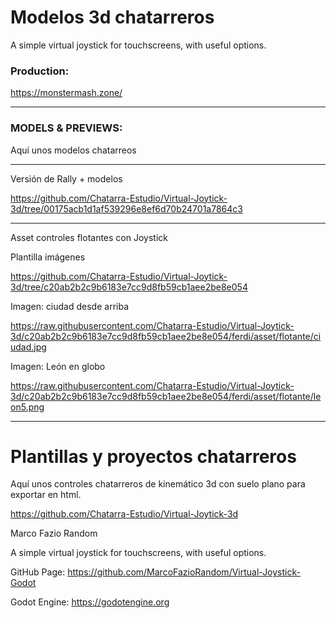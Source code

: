 # Modelos 3d chatarreros

A simple virtual joystick for touchscreens, with useful options.

### Production:

https://monstermash.zone/

----------------------------------------------------------------------------------------------

### MODELS & PREVIEWS:

Aquí unos modelos chatarreos


----------------------------------------------------------------------------------------------

Versión de Rally + modelos

https://github.com/Chatarra-Estudio/Virtual-Joytick-3d/tree/00175acb1d1af539296e8ef6d70b24701a7864c3

----------------------------------------------------------------------------------------------

Asset controles flotantes con Joystick

Plantilla imágenes

https://github.com/Chatarra-Estudio/Virtual-Joytick-3d/tree/c20ab2b2c9b6183e7cc9d8fb59cb1aee2be8e054


Imagen: ciudad desde arriba

https://raw.githubusercontent.com/Chatarra-Estudio/Virtual-Joytick-3d/c20ab2b2c9b6183e7cc9d8fb59cb1aee2be8e054/ferdi/asset/flotante/ciudad.jpg

Imagen: León en globo

https://raw.githubusercontent.com/Chatarra-Estudio/Virtual-Joytick-3d/c20ab2b2c9b6183e7cc9d8fb59cb1aee2be8e054/ferdi/asset/flotante/leon5.png

---------------------------------------------------------------------------------------------

# Plantillas y proyectos chatarreros

Aquí unos controles chatarreros de kinemático 3d con suelo plano para exportar en html.

https://github.com/Chatarra-Estudio/Virtual-Joytick-3d

Marco Fazio Random 

A simple virtual joystick for touchscreens, with useful options.

GitHub Page: https://github.com/MarcoFazioRandom/Virtual-Joystick-Godot

Godot Engine: https://godotengine.org
